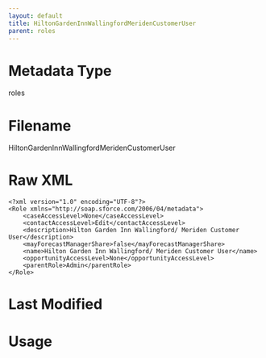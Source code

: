 ```yaml
---
layout: default
title: HiltonGardenInnWallingfordMeridenCustomerUser
parent: roles
---
```

# Metadata Type
roles


# Filename 
HiltonGardenInnWallingfordMeridenCustomerUser


# Raw XML
```
<?xml version="1.0" encoding="UTF-8"?>
<Role xmlns="http://soap.sforce.com/2006/04/metadata">
    <caseAccessLevel>None</caseAccessLevel>
    <contactAccessLevel>Edit</contactAccessLevel>
    <description>Hilton Garden Inn Wallingford/ Meriden Customer User</description>
    <mayForecastManagerShare>false</mayForecastManagerShare>
    <name>Hilton Garden Inn Wallingford/ Meriden Customer User</name>
    <opportunityAccessLevel>None</opportunityAccessLevel>
    <parentRole>Admin</parentRole>
</Role>
```


# Last Modified


# Usage
